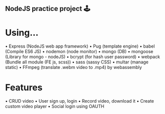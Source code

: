 ## NodeJS practice project 🕹


# Using...

• Express (NodeJS web app framework)
• Pug (template engine)
• babel (Compile ES6 JS)
• nodemon (node monitor)
• mongo (DB)
• mongoose (Library for mongo - nodeJS)
• bcrypt (for hash user password)
• webpack (Bundle all module (FE js, scss))
• sass (sassy CSS)
• multar (manage static)
• FFmpeg (translate .webm video to .mp4) by webassembly


# Features

• CRUD video
• User sign up, login
• Record video, download it
• Create custom video player
• Social login using OAUTH

